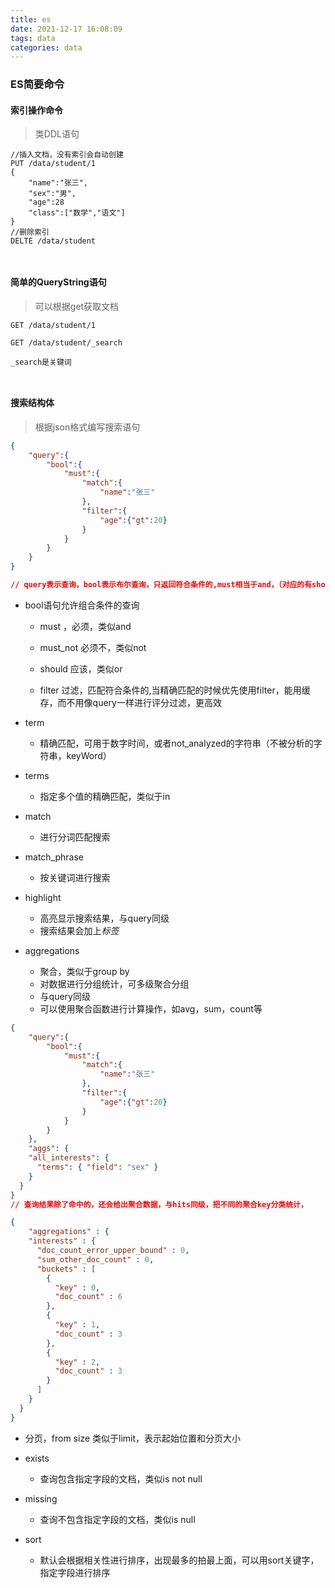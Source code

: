 ```yaml
---
title: es
date: 2021-12-17 16:08:09
tags: data
categories: data
---
```


### ES简要命令


#### 索引操作命令

> 类DDL语句

```ES
//插入文档，没有索引会自动创建
PUT /data/student/1
{
	"name":"张三",
	"sex":"男",
	"age":28
	"class":["数学","语文"]
}
//删除索引
DELTE /data/student



```

<!-- more -->


#### 简单的QueryString语句

> 可以根据get获取文档

```ES
GET /data/student/1

GET /data/student/_search

_search是关键词



```


#### 搜索结构体

> 根据json格式编写搜索语句



 

``` JSON
{
	"query":{
		"bool":{
			"must":{
				"match":{
					"name":"张三"
				},
				"filter":{
					"age":{"gt":20}
				}
			}
		}
	}
}

// query表示查询，bool表示布尔查询，只返回符合条件的,must相当于and，（对应的有should相当于or），match表示匹配相当于like，但是会进行分词处理，会搜张，会搜三，会搜张三（当然还有更复杂的用法）,filter表示过滤掉
```


- bool语句允许组合条件的查询
	- must ，必须，类似and

	- must_not	必须不，类似not

	- should	应该，类似or

	- filter	过滤，匹配符合条件的,当精确匹配的时候优先使用filter，能用缓存，而不用像query一样进行评分过滤，更高效


- term
	- 精确匹配，可用于数字时间，或者not_analyzed的字符串（不被分析的字符串，keyWord）

- terms
	- 指定多个值的精确匹配，类似于in

- match
	- 进行分词匹配搜索

- match_phrase
	- 按关键词进行搜索
- highlight
	- 高亮显示搜索结果，与query同级
	- 搜索结果会加上<em>标签</em>

- aggregations
	- 聚合，类似于group by
	- 对数据进行分组统计，可多级聚合分组
	- 与query同级
	- 可以使用聚合函数进行计算操作，如avg，sum，count等


```JSON
{
	"query":{
		"bool":{
			"must":{
				"match":{
					"name":"张三"
				},
				"filter":{
					"age":{"gt":20}
				}
			}
		}
	},
	"aggs": {
    "all_interests": {
      "terms": { "field": "sex" }
    }
  }
}
// 查询结果除了命中的，还会给出聚合数据，与hits同级，把不同的聚合key分类统计，

{
	"aggregations" : {
    "interests" : {
      "doc_count_error_upper_bound" : 0,
      "sum_other_doc_count" : 0,
      "buckets" : [
        {
          "key" : 0,
          "doc_count" : 6
        },
        {
          "key" : 1,
          "doc_count" : 3
        },
        {
          "key" : 2,
          "doc_count" : 3
        }
      ]
    }
  }
}

```

- 分页，from size 类似于limit，表示起始位置和分页大小


- exists
	- 查询包含指定字段的文档，类似is not null

- missing
	- 查询不包含指定字段的文档，类似is null


- sort
	- 默认会根据相关性进行排序，出现最多的拍最上面，可以用sort关键字，指定字段进行排序

